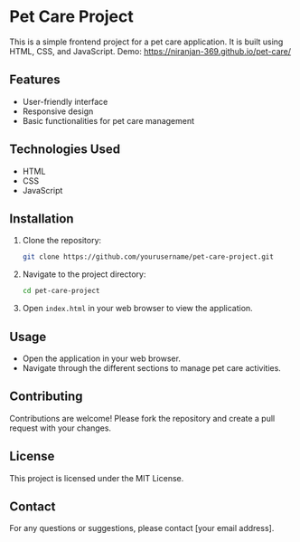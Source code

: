 # Pet Care Project

This is a simple frontend project for a pet care application. It is built using HTML, CSS, and JavaScript.
Demo: https://niranjan-369.github.io/pet-care/

## Features

- User-friendly interface
- Responsive design
- Basic functionalities for pet care management

## Technologies Used

- HTML
- CSS
- JavaScript

## Installation

1. Clone the repository:
    ```bash
    git clone https://github.com/yourusername/pet-care-project.git
    ```
2. Navigate to the project directory:
    ```bash
    cd pet-care-project
    ```
3. Open `index.html` in your web browser to view the application.

## Usage

- Open the application in your web browser.
- Navigate through the different sections to manage pet care activities.

## Contributing

Contributions are welcome! Please fork the repository and create a pull request with your changes.

## License

This project is licensed under the MIT License.

## Contact

For any questions or suggestions, please contact [your email address].
